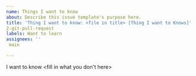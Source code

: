 ```yaml
---
name: Things I want to know
about: Describe this issue template's purpose here.
title: 'Thing I want to know: <file in title> [Thing I want to Knows]'
2-git-pull-request
labels: Want to learn
assignees: ''
 main

---
```


I want to know <fill in what you don't here>
